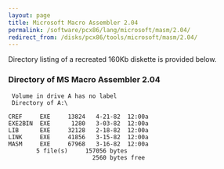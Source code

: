 ```yaml
---
layout: page
title: Microsoft Macro Assembler 2.04
permalink: /software/pcx86/lang/microsoft/masm/2.04/
redirect_from: /disks/pcx86/tools/microsoft/masm/2.04/
---
```


Directory listing of a recreated 160Kb diskette is provided below.

### Directory of MS Macro Assembler 2.04

     Volume in drive A has no label
     Directory of A:\

    CREF     EXE     13824   4-21-82  12:00a
    EXE2BIN  EXE      1280   3-03-82  12:00a
    LIB      EXE     32128   2-18-82  12:00a
    LINK     EXE     41856   3-15-82  12:00a
    MASM     EXE     67968   3-16-82  12:00a
            5 file(s)     157056 bytes
                            2560 bytes free

